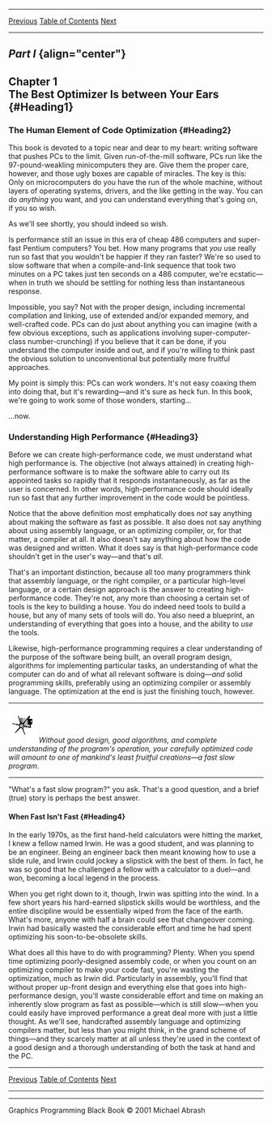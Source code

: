   ------------------------------- --------------------------------- --------------------
  [Previous](about_author.html)   [Table of Contents](index.html)   [Next](01-02.html)
  ------------------------------- --------------------------------- --------------------

*Part I* {align="center"}
--------

Chapter 1\
 The Best Optimizer Is between Your Ears {#Heading1}
----------------------------------------

### The Human Element of Code Optimization {#Heading2}

This book is devoted to a topic near and dear to my heart: writing
software that pushes PCs to the limit. Given run-of-the-mill software,
PCs run like the 97-pound-weakling minicomputers they are. Give them the
proper care, however, and those ugly boxes are capable of miracles. The
key is this: Only on microcomputers do you have the run of the whole
machine, without layers of operating systems, drivers, and the like
getting in the way. You can do *anything* you want, and you can
understand everything that's going on, if you so wish.

As we'll see shortly, you should indeed so wish.

Is performance still an issue in this era of cheap 486 computers and
super-fast Pentium computers? You bet. How many programs that *you* use
really run so fast that you wouldn't be happier if they ran faster?
We're so used to slow software that when a compile-and-link sequence
that took two minutes on a PC takes just ten seconds on a 486 computer,
we're ecstatic—when in truth we should be settling for nothing less than
instantaneous response.

Impossible, you say? Not with the proper design, including incremental
compilation and linking, use of extended and/or expanded memory, and
well-crafted code. PCs can do just about anything you can imagine (with
a few obvious exceptions, such as applications involving
super-computer-class number-crunching) if you believe that it can be
done, if you understand the computer inside and out, and if you're
willing to think past the obvious solution to unconventional but
potentially more fruitful approaches.

My point is simply this: PCs can work wonders. It's not easy coaxing
them into doing that, but it's rewarding—and it's sure as heck fun. In
this book, we're going to work some of those wonders, starting...

...now.

### Understanding High Performance {#Heading3}

Before we can create high-performance code, we must understand what high
performance is. The objective (not always attained) in creating
high-performance software is to make the software able to carry out its
appointed tasks so rapidly that it responds instantaneously, as far as
the user is concerned. In other words, high-performance code should
ideally run so fast that any further improvement in the code would be
pointless.

Notice that the above definition most emphatically does *not* say
anything about making the software as fast as possible. It also does not
say anything about using assembly language, or an optimizing compiler,
or, for that matter, a compiler at all. It also doesn't say anything
about how the code was designed and written. What it does say is that
high-performance code shouldn't get in the user's way—and that's *all*.

That's an important distinction, because all too many programmers think
that assembly language, or the right compiler, or a particular
high-level language, or a certain design approach is the answer to
creating high-performance code. They're not, any more than choosing a
certain set of tools is the key to building a house. You do indeed need
tools to build a house, but any of many sets of tools will do. You also
need a blueprint, an understanding of everything that goes into a house,
and the ability to *use* the tools.

Likewise, high-performance programming requires a clear understanding of
the purpose of the software being built, an overall program design,
algorithms for implementing particular tasks, an understanding of what
the computer can do and of what all relevant software is doing—*and*
solid programming skills, preferably using an optimizing compiler or
assembly language. The optimization at the end is just the finishing
touch, however.

  ------------------- ------------------------------------------------------------------------------------------------------------------------------------------------------------------------------------------------------------
  ![](images/i.jpg)   *Without good design, good algorithms, and complete understanding of the program's operation, your carefully optimized code will amount to one of mankind's least fruitful creations—a fast slow program*.
  ------------------- ------------------------------------------------------------------------------------------------------------------------------------------------------------------------------------------------------------

"What's a fast slow program?" you ask. That's a good question, and a
brief (true) story is perhaps the best answer.

#### When Fast Isn't Fast {#Heading4}

In the early 1970s, as the first hand-held calculators were hitting the
market, I knew a fellow named Irwin. He was a good student, and was
planning to be an engineer. Being an engineer back then meant knowing
how to use a slide rule, and Irwin could jockey a slipstick with the
best of them. In fact, he was so good that he challenged a fellow with a
calculator to a duel—and won, becoming a local legend in the process.

When you get right down to it, though, Irwin was spitting into the wind.
In a few short years his hard-earned slipstick skills would be
worthless, and the entire discipline would be essentially wiped from the
face of the earth. What's more, anyone with half a brain could see that
changeover coming. Irwin had basically wasted the considerable effort
and time he had spent optimizing his soon-to-be-obsolete skills.

What does all this have to do with programming? Plenty. When you spend
time optimizing poorly-designed assembly code, or when you count on an
optimizing compiler to make your code fast, you're wasting the
optimization, much as Irwin did. Particularly in assembly, you'll find
that without proper up-front design and everything else that goes into
high-performance design, you'll waste considerable effort and time on
making an inherently slow program as fast as possible—which is still
slow—when you could easily have improved performance a great deal more
with just a little thought. As we'll see, handcrafted assembly language
and optimizing compilers matter, but less than you might think, in the
grand scheme of things—and they scarcely matter at all unless they're
used in the context of a good design and a thorough understanding of
both the task at hand and the PC.

  ------------------------------- --------------------------------- --------------------
  [Previous](about_author.html)   [Table of Contents](index.html)   [Next](01-02.html)
  ------------------------------- --------------------------------- --------------------

* * * * *

Graphics Programming Black Book © 2001 Michael Abrash
